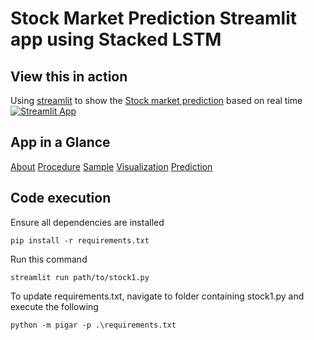 # Stock Market Prediction Streamlit app using Stacked LSTM


## View this in action
Using [streamlit](https://streamlit.io) to show the [Stock market prediction](https://c19sitdash.azurewebsites.net/) based on real time [![Streamlit App](https://static.streamlit.io/badges/streamlit_badge_black_white.svg)](https://sayeemukund-stock-market-prediction-stacked-lstm-w75clc.streamlit.app/)

## App in a Glance
[About](https://github.com/sayeemukund/Stock-Market-Prediction/blob/main/about.jpg)
[Procedure](https://github.com/sayeemukund/Stock-Market-Prediction/blob/main/steps.jpg)
[Sample](https://github.com/sayeemukund/Stock-Market-Prediction/blob/main/example1.jpg)
[Visualization](https://github.com/sayeemukund/Stock-Market-Prediction/blob/main/visualization.jpg)
[Prediction](https://github.com/sayeemukund/Stock-Market-Prediction/blob/main/prediction.jpg)



## Code execution

Ensure all dependencies are installed

```console
pip install -r requirements.txt
```

Run this command

```console
streamlit run path/to/stock1.py
```

To update requirements.txt, navigate to folder containing stock1.py and execute the following

```console
python -m pigar -p .\requirements.txt
```
